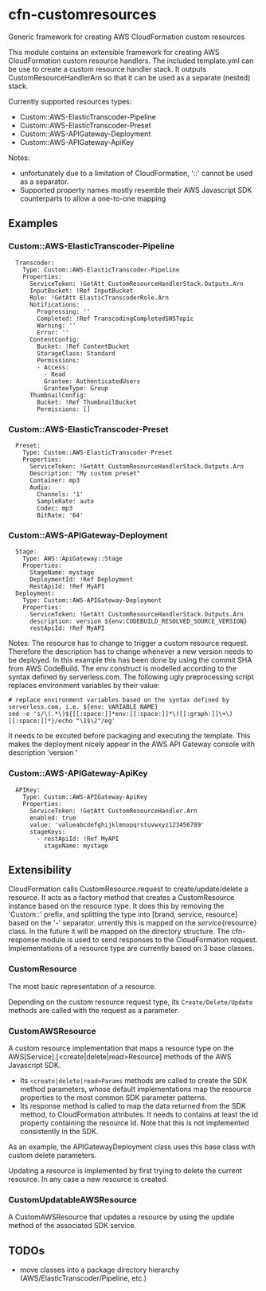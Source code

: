 # cfn-customresources
Generic framework for creating AWS CloudFormation custom resources

This module contains an extensible framework for creating AWS CloudFormation custom resource handlers.
The included template.yml can be use to create a custom resource handler stack.
It outputs CustomResourceHandlerArn so that it can be used as a separate (nested) stack.

Currently supported resources types:
- Custom::AWS-ElasticTranscoder-Pipeline
- Custom::AWS-ElasticTranscoder-Preset
- Custom::AWS-APIGateway-Deployment
- Custom::AWS-APIGateway-ApiKey

Notes:
- unfortunately due to a limitation of CloudFormation, '::' cannot be used as a separator.
- Supported property names mostly resemble their AWS Javascript SDK counterparts to allow a one-to-one mapping

## Examples

### Custom::AWS-ElasticTranscoder-Pipeline

```
  Transcoder:
    Type: Custom::AWS-ElasticTranscoder-Pipeline
    Properties:
      ServiceToken: !GetAtt CustomResourceHandlerStack.Outputs.Arn
      InputBucket: !Ref InputBucket
      Role: !GetAtt ElasticTranscoderRole.Arn
      Notifications:
        Progressing: ''
        Completed: !Ref TranscodingCompletedSNSTopic
        Warning: ''
        Error: ''
      ContentConfig:
        Bucket: !Ref ContentBucket
        StorageClass: Standard
        Permissions:
        - Access:
          - Read
          Grantee: AuthenticatedUsers
          GranteeType: Group
      ThumbnailConfig:
        Bucket: !Ref ThumbnailBucket
        Permissions: []
```

### Custom::AWS-ElasticTranscoder-Preset

```
  Preset:
    Type: Custom::AWS-ElasticTranscoder-Preset
    Properties:
      ServiceToken: !GetAtt CustomResourceHandlerStack.Outputs.Arn
      Description: "My custom preset"
      Container: mp3
      Audio:
        Channels: '1'
        SampleRate: auto
        Codec: mp3
        BitRate: '64'
```

### Custom::AWS-APIGateway-Deployment

```
  Stage:
    Type: AWS::ApiGateway::Stage
    Properties:
      StageName: mystage
      DeploymentId: !Ref Deployment
      RestApiId: !Ref MyAPI
  Deployment:
    Type: Custom::AWS-APIGateway-Deployment
    Properties:
      ServiceToken: !GetAtt CustomResourceHandlerStack.Outputs.Arn
      description: version ${env:CODEBUILD_RESOLVED_SOURCE_VERSION}
      restApiId: !Ref MyAPI
```

Notes: 
The resource has to change to trigger a custom resource request. Therefore the description has to change whenever a new version needs to be deployed.
In this example this has been done by using the commit SHA from AWS CodeBuild.
The env construct is modelled according to the syntax defined by serverless.com.
The following ugly preprocessing script replaces environment variables by their value:

```
# replace environment variables based on the syntax defined by serverless.com, i.e. ${env: VARIABLE_NAME}
sed -e 's/\(.*\)${[[:space:]]*env:[[:space:]]*\([[:graph:]]\+\)[[:space:]]*}/echo "\1$\2"/eg'
```

It needs to be excuted before packaging and executing the template.
This makes the deployment nicely appear in the AWS API Gateway console with description 'version <git commit SHA>'

### Custom::AWS-APIGateway-ApiKey

```
  APIKey:
    Type: Custom::AWS-APIGateway-ApiKey
    Properties:
      ServiceToken: !GetAtt CustomResourceHandler.Arn
      enabled: true
      value: 'valueabcdefghijklmnopqrstuvwxyz123456789'
      stageKeys:
        - restApiId: !Ref MyAPI
          stageName: mystage
```

## Extensibility

CloudFormation calls CustomResource.request to create/update/delete a resource.
It acts as a factory method that creates a CustomResource instance based on the resource type.
It does this by removing the 'Custom::' prefix, and splitting the type into [brand, service, resource] based on the '-' separator.
urrently this is mapped on the ${service}${resource} class. In the future it will be mapped on the directory structure.
The cfn-response module is used to send responses to the CloudFormation request.
Implementations of a resource type are currently based on 3 base classes.

### CustomResource
The most basic representation of a resource.

Depending on the custom resource request type, its ```Create/Delete/Update``` methods are called with the request as a parameter. 

### CustomAWSResource
A custom resource implementation that maps a resource type on the AWS[Service].[<create|delete|read>Resource] methods of the AWS Javascript SDK.
* Its ```<create|delete|read>Params``` methods are called to create the SDK method parameters, whose default implementations map the resource properties to the most common SDK parameter patterns.
* Its response method is called to map the data returned from the SDK method, to CloudFormation attributes. It needs to contains at least the Id property containing the resource Id. Note that this is not implemented consistently in the SDK.

As an example, the APIGatewayDeployment class uses this base class with custom delete parameters.

Updating a resource is implemented by first trying to delete the current resource. In any case a new resource is created.
 
### CustomUpdatableAWSResource
A CustomAWSResource that updates a resource by using the update<Resource> method of the associated SDK service.

## TODOs
- move classes into a package directory hierarchy (AWS/ElasticTranscoder/Pipeline, etc.)


